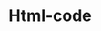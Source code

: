 # Html-code
<html>
    <head>
        <title> about my college </title>
	<style>
	    #ptg{
		background-color:yellow;
		border:2px solid black;
		width :900px;
		height:100px;
		overflow:scroll;
		}
	    #ac1{
		color:blue
		}
	    #ac2{
		color:green
		}
	    #ac3{
		color:red
		}
	    #ac4{
		color:orange
		}

	    #cn{
		color:red;
		font-size:70px;
		}
	    #main{
		background-image:url("vbcmr491.png");
		background-repeat:no-repeat;
		background-position:center;
		background-size:500px;
		opacity:0.2;
		position:fixed;
		width:100%;
		height:900px;
	      }
	    #section{
		opacity:1;
	    }
	</style>
    </head>
<body>
	<div id="main"> </div>
	<div id="section">

	
	<table cellpadding="5px" cellspacing="0px" border="1px" width="100%">
	    <tr>
		<td width="30%"><u><h3>Courses offered </h3></u>
		    <hr>
		    <p><a href=" " id="ac1">BCA</a></p><hr>
		    <p><a href=" " id="ac2">BBA</a></p><hr>
		    <p><a href=" " id="ac3">BFD</a></p><hr>
		    <p><a href=" " id="ac4">BID</a></p><hr>
		</td>

		<td width="70%" >
		    <h1 align="center"> About College </h1>
		<center>
		    <img src="02.jpg" width ="500px">
		</center>
  <!-- Demo paragraph -->
		    <p align="justify" id="ptg"> Sant Gadge Baba Amravati University, Maharashtra Enhancing Knowledge, Building Careers Amravati University was established on Maharashtra Day, the 1st May 1983 to cater to mostly the educational needs of rural population of western Vidarbha. The university has its jurisdiction within five districts of Vidarbha viz. Amravati, Akola, Yavatmal, Buldana and Washim. Sant Gadge Baba Amravati University, Maharashtra Enhancing Knowledge, Building Careers Amravati University was established on Maharashtra Day, the 1st May 1983 to cater to mostly the educational needs of rural population of western Vidarbha. The university has its jurisdiction within five districts of Vidarbha viz. Amravati, Akola, Yavatmal, Buldana and Washim. Sant Gadge Baba Amravati University, Maharashtra Enhancing Knowledge, Building Careers Amravati University was established on Maharashtra Day, the 1st May 1983 to cater to mostly the educational needs of rural population of western Vidarbha. The university has its jurisdiction within five districts of Vidarbha viz. Amravati, Akola, Yavatmal, Buldana and Washim. </p>
		</td> 
	    </tr>
	</table>
    </div>
</body>
</html>
